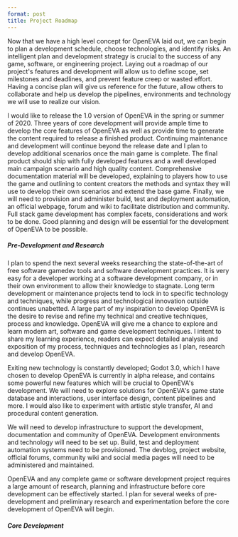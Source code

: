 ```yaml
---
format: post
title: Project Roadmap
---
```

Now that we have a high level concept for OpenEVA laid out, we can begin to plan a development schedule, choose technologies, and identify risks. An intelligent plan and development strategy is crucial to the success of any game, software, or engineering project. Laying out a roadmap of our project's features and development will allow us to define scope, set milestones and deadlines, and prevent feature creep or wasted effort. Having a concise plan will give us reference for the future, allow others to collaborate and help us develop the pipelines, environments and technology we will use to realize our vision.

I would like to release the 1.0 version of OpenEVA in the spring or summer of 2020. Three years of core development will provide ample time to develop the core features of OpenEVA as well as provide time to generate the content required to
release a finished product. Continuing maintenance and development will continue beyond the release date and I plan to develop additional scenarios once the main game is complete. The final product should ship with fully developed features and a well developed main campaign scenario and high quality content. Comprehensive documentation material will be developed, explaining to players how to use the game and outlining to content creators the methods and syntax they will use to develop their own scenarios and extend the base game. Finally, we will need to provision and administer build, test and deployment automation, an official webpage, forum and wiki to facilitate distribution and community. Full stack game development has  complex facets, considerations and work to be done. Good planning and design will be essential for the development of OpenEVA to be possible.

##### Pre-Development and Research

I plan to spend the next several weeks researching the state-of-the-art of free software gamedev tools and software development practices. It is very easy for a developer working at a software development company, or in their own environment to allow their knowledge to stagnate. Long term development or maintenance projects tend to lock in to specific technology and techniques, while progress and technological innovation outside continues unabetted. A large part of my inspiration to develop OpenEVA is the desire to revise and refine my technical and creative techniques, process and knowledge. OpenEVA will give me a chance to explore and learn modern art, software and game development techniques. I intent to share my learning experience, readers can expect detailed analysis and exposition of my process, techniques and technologies as I plan, research and develop OpenEVA. 

Exiting new technology is constantly developed; Godot 3.0, which I have chosen to develop OpenEVA is currently in alpha release, and contains some powerful new features which will be crucial to OpenEVA's development. We will need to explore solutions for OpenEVA's game state database and interactions, user interface design, content pipelines and more. I would also like to experiment with artistic style transfer, AI and procedural content generation.

We will need to develop infrastructure to support the development, documentation and community of OpenEVA. Development environments and technology will need to be set up. Build, test and deployment automation systems need to be provisioned. The devblog, project website, official forums, community wiki and social media pages will need to be administered and maintained.

OpenEVA and any complete game or software development project requires a large amount of research, planning and infrastructure before core development can be effectively started. I plan for several weeks of pre-development and preliminary research and experimentation before the core development of OpenEVA will begin.

##### Core Development


